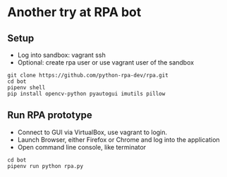 # Another try at RPA bot 

## Setup

* Log into sandbox: vagrant ssh 
* Optional: create rpa user or use vagrant user of the sandbox 

```
git clone https://github.com/python-rpa-dev/rpa.git
cd bot
pipenv shell
pip install opencv-python pyautogui imutils pillow
```

## Run RPA prototype

* Connect to GUI via VirtualBox, use vagrant to login.
* Launch Browser, either Firefox or Chrome and log into the application
* Open command line console, like terminator

```
cd bot
pipenv run python rpa.py
```

